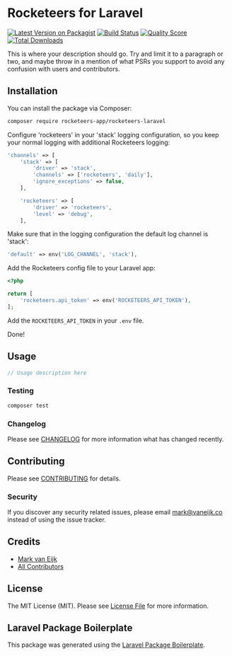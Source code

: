 # Rocketeers for Laravel

[![Latest Version on Packagist](https://img.shields.io/packagist/v/rocketeers-app/rocketeers-laravel.svg?style=flat-square)](https://packagist.org/packages/rocketeers-app/rocketeers-laravel)
[![Build Status](https://img.shields.io/travis/rocketeers-app/rocketeers-laravel/master.svg?style=flat-square)](https://travis-ci.org/rocketeers-app/rocketeers-laravel)
[![Quality Score](https://img.shields.io/scrutinizer/g/rocketeers-app/rocketeers-laravel.svg?style=flat-square)](https://scrutinizer-ci.com/g/rocketeers-app/rocketeers-laravel)
[![Total Downloads](https://img.shields.io/packagist/dt/rocketeers-app/rocketeers-laravel.svg?style=flat-square)](https://packagist.org/packages/rocketeers-app/rocketeers-laravel)

This is where your description should go. Try and limit it to a paragraph or two, and maybe throw in a mention of what PSRs you support to avoid any confusion with users and contributors.

## Installation

You can install the package via Composer:

```bash
composer require rocketeers-app/rocketeers-laravel
```

Configure 'rocketeers' in your 'stack' logging configuration, so you keep your normal logging with additional Rocketeers logging:

```php
'channels' => [
    'stack' => [
        'driver' => 'stack',
        'channels' => ['rocketeers', 'daily'],
        'ignore_exceptions' => false,
    ],

    'rocketeers' => [
        'driver' => 'rocketeers',
        'level' => 'debug',
    ],
```

Make sure that in the logging configuration the default log channel is 'stack':

```php
'default' => env('LOG_CHANNEL', 'stack'),
```

Add the Rocketeers config file to your Laravel app:

```php
<?php

return [
    'rocketeers.api_token' => env('ROCKETEERS_API_TOKEN'),
];
```

Add the `ROCKETEERS_API_TOKEN` in your `.env` file.

Done!

## Usage

``` php
// Usage description here
```

### Testing

``` bash
composer test
```

### Changelog

Please see [CHANGELOG](CHANGELOG.md) for more information what has changed recently.

## Contributing

Please see [CONTRIBUTING](CONTRIBUTING.md) for details.

### Security

If you discover any security related issues, please email mark@vaneijk.co instead of using the issue tracker.

## Credits

- [Mark van Eijk](https://github.com/markvaneijk)
- [All Contributors](../../contributors)

## License

The MIT License (MIT). Please see [License File](LICENSE.md) for more information.

## Laravel Package Boilerplate

This package was generated using the [Laravel Package Boilerplate](https://laravelpackageboilerplate.com).
